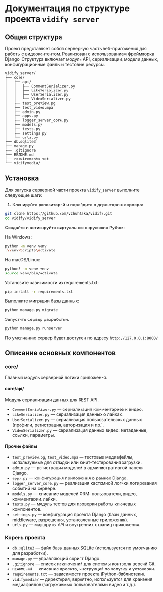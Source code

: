 # Документация по структуре проекта `vidify_server`

## Общая структура

Проект представляет собой серверную часть веб-приложения для работы с видеоконтентом. Реализован с использованием фреймворка Django. Структура включает модули API, сериализации, модели данных, конфигурационные файлы и тестовые ресурсы.

```
vidify_server/
├── core/
│   ├── api/
│   │   ├── CommentSerializer.py
│   │   ├── LikeSerializer.py
│   │   ├── UserSerializer.py
│   │   └── VideoSerializer.py
│   ├── test_preview.pg
│   ├── test_video.mpa
│   ├── admin.py
│   ├── apps.py
│   ├── logger_server_core.py
│   ├── models.py
│   ├── tests.py
│   ├── settings.py
│   └── urls.py
├── db.sqlite3
├── manage.py
├── .gitignore
├── README.md
├── requirements.txt
└── vidifymedia/
```

## Установка
Для запуска серверной части проекта `vidify_server` выполните следующие шаги:

1. Клонируйте репозиторий и перейдите в директорию сервера:

```bash
git clone https://github.com/vzhuhfaka/vidify.git
cd vidify/vidify_server
```

Создайте и активируйте виртуальное окружение Python:

На Windows:

```bash
python -m venv venv
.\venv\Scripts\activate
```

На macOS/Linux:
```bash
python3 -m venv venv
source venv/bin/activate
```

Установите зависимости из requirements.txt:
```bash
pip install -r requirements.txt
```

Выполните миграции базы данных:
```bash
python manage.py migrate
```

Запустите сервер разработки:
```bash
python manage.py runserver
```
По умолчанию сервер будет доступен по адресу ```http://127.0.0.1:8000/```

## Описание основных компонентов

### core/
Главный модуль серверной логики приложения.

#### core/api/
Модуль сериализации данных для REST API.

- `CommentSerializer.py` — сериализация комментариев к видео.
- `LikeSerializer.py` — сериализация данных о лайках.
- `UserSerializer.py` — сериализация пользовательских данных (профили, регистрация, авторизация и пр.).
- `VideoSerializer.py` — сериализация данных видео: метаданные, ссылки, параметры.

#### Прочие файлы
- `test_preview.pg`, `test_video.mpa` — тестовые медиафайлы, используемые для отладки или юнит-тестирования загрузки.
- `admin.py` — регистрация моделей в административной панели Django.
- `apps.py` — конфигурация приложения в рамках Django.
- `logger_server_core.py` — реализация кастомной логики логирования событий на сервере.
- `models.py` — описание моделей ORM: пользователи, видео, комментарии, лайки.
- `tests.py` — модуль тестов для проверки работы ключевых компонентов.
- `settings.py` — конфигурация проекта Django (базы данных, middleware, разрешения, установленные приложения).
- `urls.py` — маршруты API и внутренних страниц приложения.

### Корень проекта

- `db.sqlite3` — файл базы данных SQLite (используется по умолчанию для разработки).
- `manage.py` — управляющий скрипт Django.
- `.gitignore` — список исключений для системы контроля версий Git.
- `README.md` — описание проекта, инструкций по запуску и установки.
- `requirements.txt` — зависимости проекта (Python-библиотеки).
- `vidifymedia/` — директория, вероятно, используется для хранения медиафайлов (загружаемых пользователями видео и т.д.).